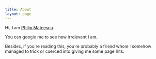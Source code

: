 ```yaml
---
title: About
layout: page
---
```


Hi, I am <abbr title="That's not my real name. My real name you cannot read or pronounce for it'll make your head explode and your puny sun turn into a supernova. Just kidding. About the pronounciation part.">Philip Mateescu</abbr>. 

You can google me to see how irrelevant I am.

Besides, if you're reading this, you're probably a friend whom I somehow managed to trick or coerced into giving me some page hits.


